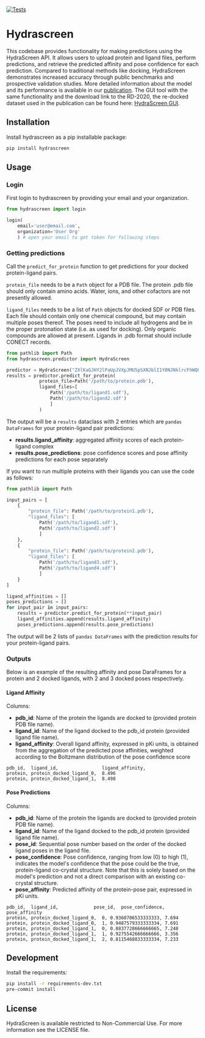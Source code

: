 [![Tests](https://github.com/Ro5-ai/hydrascreen/actions/workflows/run_tests.yml/badge.svg)](https://github.com/Ro5-ai/hydrascreen/actions/workflows/run_tests.yml)
# Hydrascreen

This codebase provides functionality for making predictions using the HydraScreen API. It allows users to upload protein and ligand files, perform predictions, and retrieve the predicted affinity and pose confidence for each prediction. Compared to traditional methods like docking, HydraScreen demonstrates increased accuracy through public benchmarks and prospective validation studies. More detailed information about the model and its performance is available in our [publication](https://doi.org/10.26434/chemrxiv-2023-gwm1s-v2). The GUI tool with the same functionality and the download link to the RD-2020, the re-docked dataset used in the publication can be found here: [HydraScreen GUI](https://hydrascreen.ro5.ai/).


## Installation

Install hydrascreen as a pip installable package:
```bash
pip install hydrascreen 
```

## Usage

### Login

First login to hydrascreen by providing your email and your organization.

```python
from hydrascreen import login

login(
    email='user@email.com', 
    organization='User Org'
    ) # open your email to get token for following steps
```

### Getting predictions

Call the `predict_for_protein` function to get predictions for your docked protein-ligand pairs.

`protein_file` needs to be a `Path` object for a PDB file. The protein .pdb file should only contain amino acids. Water, ions, and other cofactors are not presently allowed.

`ligand_files` needs to be a list of `Path` objects for docked SDF or PDB files. Each file should contain only one chemical compound, but may contain multiple poses thereof. The poses need to include all hydrogens and be in the proper protonation state (i.e. as used for docking). Only organic compounds are allowed at present. Ligands in .pdb format should include CONECT records.
​​


```python
from pathlib import Path
from hydrascreen.predictor import HydraScreen

predictor = HydraScreen("ZXlKaGJHY2lPaUpJVXpJMU5pSXNJblI1Y0NJNklrcFhWQ0o5LmV5SmxiV0ZwYkNJNkluUmxjM1JBWlcxaGFXd3VZMjl0SWl3aWIzSm5Jam9pVFhrZ1QzSm5JaXdpWlhod0lqb3hOamsxTkRZeU16VTNmUS5Xd202VEJ1ZDQxRm5MY18yWFpNYS13c19qN0JqS1kzZkN3QnpSS3phVnZj") # replace with token received from email
results = predictor.predict_for_protein(
            protein_file=Path('/path/to/protein.pdb'), 
            ligand_files=[
                Path('/path/to/ligand1.sdf'), 
                Path('/path/to/ligand2.sdf')
                ]
            ) 
```

The output will be a `results` dataclass with 2 entries which are `pandas DataFrames` for your protein-ligand pair predictions:
- **results.ligand_affinity**: aggregated affinity scores of each protein-ligand complex
- **results.pose_predictions**: pose confidence scores and pose affinity predictions for each pose separately

If you want to run multiple proteins with their ligands you can use the code as follows:

```python 
from pathlib import Path

input_pairs = [
    {
        "protein_file": Path('/path/to/protein1.pdb'), 
        "ligand_files": [
            Path('/path/to/ligand1.sdf'), 
            Path('/path/to/ligand2.sdf')
            ]
    },
    {
        "protein_file": Path('/path/to/protein2.pdb'), 
        "ligand_files": [
            Path('/path/to/ligand3.sdf'), 
            Path('/path/to/ligand4.sdf')
            ]
    }
]

ligand_affinities = []
poses_predictions = []
for input_pair in input_pairs:
    results = predictor.predict_for_protein(**input_pair)
    ligand_affinities.append(results.ligand_affinity)
    poses_predictions.append(results.pose_predictions)
```

The output will be 2 lists of `pandas DataFrames` with the prediction results for your protein-ligand pairs.

### Outputs

Below is an example of the resulting affinity and pose DaraFrames for a protein and 2 docked ligands, with 2 and 3 docked poses respectively.

#### Ligand Affinity
Columns:
 - **pdb_id**: Name of the protein the ligands are docked to (provided protein PDB file name).
 - **ligand_id**: Name of the ligand docked to the pdb_id protein (provided ligand file name).
 - **ligand_affinity**: Overall ligand affinity, expressed in pKi units, is obtained from the aggregation of the predicted pose affinities, weighted according to the Boltzmann distribution of the pose confidence score
```csv
pdb_id,  ligand_id,                ligand_affinity,           
protein, protein_docked_ligand_0,  8.496
protein, protein_docked_ligand_1,  8.498
```

#### Pose Predictions
Columns:
 - **pdb_id**: Name of the protein the ligands are docked to (provided protein PDB file name).
 - **ligand_id**: Name of the ligand docked to the pdb_id protein (provided ligand file name).
 - **pose_id**: Sequential pose number based on the order of the docked ligand poses in the ligand file.
 - **pose_confidence**: Pose confidence, ranging from low (0) to high (1), indicates the model's confidence that the pose could be the true, protein-ligand co-crystal structure. Note that this is solely based on the model's prediction and not a direct comparison with an existing co-crystal structure.
 - **pose_affinity**: Predicted affinity of the protein-pose pair, expressed in pKi units.
```csv
pdb_id,  ligand_id,             pose_id,  pose_confidence, pose_affinity
protein, protein_docked_ligand_0,  0, 0.9360706533333333, 7.694
protein, protein_docked_ligand_0,  1, 0.9487579333333334, 7.691
protein, protein_docked_ligand_1,  0, 0.8837728666666665, 7.248
protein, protein_docked_ligand_1,  1, 0.9275542666666666, 3.356
protein, protein_docked_ligand_1,  2, 0.8115468833333334, 7.233
```

## Development

Install the requirements:

```bash
pip install -r requirements-dev.txt
pre-commit install
```

## License
HydraScreen is available restricted to Non-Commercial Use. For more information see the LICENSE file.
